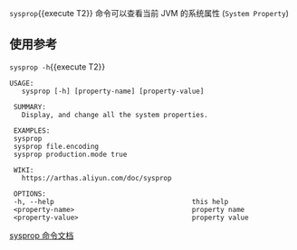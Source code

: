 `sysprop`{{execute T2}} 命令可以查看当前 JVM 的系统属性 (`System Property`)

## 使用参考

`sysprop -h`{{execute T2}}

```
USAGE:
   sysprop [-h] [property-name] [property-value]

 SUMMARY:
   Display, and change all the system properties.

 EXAMPLES:
 sysprop
 sysprop file.encoding
 sysprop production.mode true

 WIKI:
   https://arthas.aliyun.com/doc/sysprop

 OPTIONS:
 -h, --help                                  this help
 <property-name>                             property name
 <property-value>                            property value
```

[sysprop 命令文档](https://arthas.aliyun.com/doc/sysprop.html)
